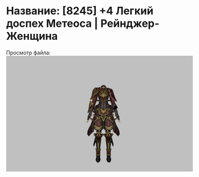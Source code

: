 # Название: [8245] +4 Легкий доспех Метеоса | Рейнджер-Женщина

Просмотр файла:
![p030030.png](p030030.png)